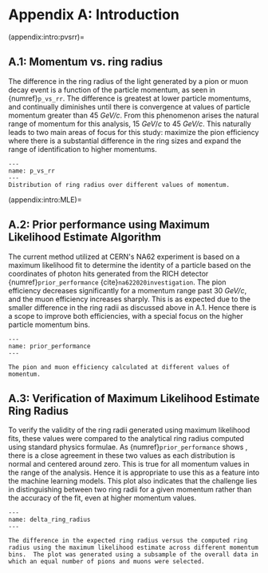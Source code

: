 # Appendix A: Introduction 

(appendix:intro:pvsrr)=
## A.1: Momentum vs. ring radius 

The difference in the ring radius of the light generated by a pion or muon decay event is a function of the particle momentum, as seen in {numref}`p_vs_rr`. The difference is greatest at lower particle momentums, and continually diminishes until there is convergence at values of particle momentum greater than 45 *GeV/c*. From this phenomenon arises the natural range of momentum for this analysis,  15 $GeV/c$ to  45 *GeV/c*. This naturally leads to two main areas of focus for this study: maximize the pion efficiency where there is a substantial difference in the ring sizes and expand the range of identification to higher momentums. 

```{figure} ../images/eda_p_vs_rr.png
---
name: p_vs_rr
---
Distribution of ring radius over different values of momentum. 
``` 

(appendix:intro:MLE)= 
 ## A.2: Prior performance using Maximum Likelihood Estimate Algorithm 

The current method utilized at CERN's NA62 experiment is based on a maximum likelihood fit to determine the identity of a particle based on the coordinates of photon hits generated from the RICH detector {numref}`prior_performance` {cite}`na622020investigation`. The pion efficiency decreases significantly for a momentum range past 30 *GeV/c*, and the muon efficiency increases sharply. This is as expected due to the smaller difference in the ring radii as discussed above in A.1. Hence there is a scope to improve both efficiencies, with a special focus on the higher particle momentum bins. 


```{figure} ../images/prior_performance.png
---
name: prior_performance
---

The pion and muon efficiency calculated at different values of momentum.
```


## A.3: Verification of Maximum Likelihood Estimate Ring Radius 

To verify the validity of the ring radii generated using maximum likelihood fits, these values were compared to the analytical ring radius computed using standard physics formulae. As {numref}`prior_performance` shows , there is a close agreement in these two values as each distribution is normal and centered around zero. This is true for all momentum values in the range of the analysis. Hence it is appropriate to use this as a feature into the machine learning models. This plot also indicates that the challenge lies in distinguishing between two ring radii for a given momentum rather than the accuracy of the fit, even at higher momentum values.

```{figure} ../images/delta_ring_radius.svg
---
name: delta_ring_radius
---

The difference in the expected ring radius versus the computed ring radius using the maximum likelihood estimate across different momentum bins.  The plot was generated using a subsample of the overall data in which an equal number of pions and muons were selected.
```


